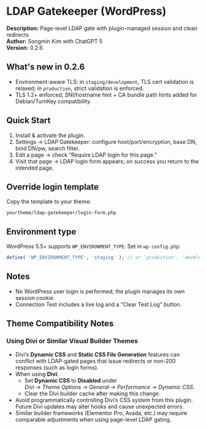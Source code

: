 # LDAP Gatekeeper (WordPress)

**Description:** Page-level LDAP gate with plugin-managed session and clean redirects  
**Author:** Songmin Kim with ChatGPT 5  
**Version:** 0.2.6

## What's new in 0.2.6
- Environment-aware TLS: in `staging/development`, TLS cert validation is relaxed; in `production`, strict validation is enforced.
- TLS 1.2+ enforced, SNI/hostname hint + CA bundle path hints added for Debian/TurnKey compatibility.

## Quick Start
1. Install & activate the plugin.
2. Settings → LDAP Gatekeeper: configure host/port/encryption, base DN, bind DN/pw, search filter.
3. Edit a page → check “Require LDAP login for this page.”
4. Visit that page → LDAP login form appears; on success you return to the intended page.

## Override login template
Copy the template to your theme:
```
yourtheme/ldap-gatekeeper/login-form.php
```

## Environment type
WordPress 5.5+ supports `WP_ENVIRONMENT_TYPE`. Set in `wp-config.php`:
```php
define( 'WP_ENVIRONMENT_TYPE', 'staging' ); // or 'production', 'development', 'local'
```

## Notes
- No WordPress user login is performed; the plugin manages its own session cookie.
- Connection Test includes a live log and a “Clear Test Log” button.

## Theme Compatibility Notes

### Using Divi or Similar Visual Builder Themes
- Divi’s **Dynamic CSS** and **Static CSS File Generation** features can conflict with LDAP-gated pages that issue redirects or non-200 responses (such as login forms).
- When using **Divi**:
  - Set **Dynamic CSS** to **Disabled** under  
    *Divi → Theme Options → General → Performance → Dynamic CSS*.
  - Clear the Divi builder cache after making this change.
- Avoid programmatically controlling Divi’s CSS system from this plugin. Future Divi updates may alter hooks and cause unexpected errors.
- Similar builder frameworks (Elementor Pro, Avada, etc.) may require comparable adjustments when using page-level LDAP gating.

